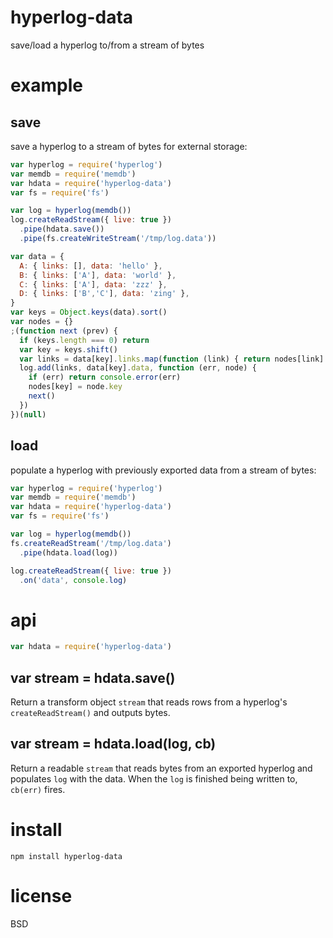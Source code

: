 # hyperlog-data

save/load a hyperlog to/from a stream of bytes

# example

## save

save a hyperlog to a stream of bytes for external storage:

``` js
var hyperlog = require('hyperlog')
var memdb = require('memdb')
var hdata = require('hyperlog-data')
var fs = require('fs')

var log = hyperlog(memdb())
log.createReadStream({ live: true })
  .pipe(hdata.save())
  .pipe(fs.createWriteStream('/tmp/log.data'))

var data = {
  A: { links: [], data: 'hello' },
  B: { links: ['A'], data: 'world' },
  C: { links: ['A'], data: 'zzz' },
  D: { links: ['B','C'], data: 'zing' },
}
var keys = Object.keys(data).sort()
var nodes = {}
;(function next (prev) {
  if (keys.length === 0) return
  var key = keys.shift()
  var links = data[key].links.map(function (link) { return nodes[link] })
  log.add(links, data[key].data, function (err, node) {
    if (err) return console.error(err)
    nodes[key] = node.key
    next()
  })
})(null)
```

## load

populate a hyperlog with previously exported data from a stream of bytes:

``` js
var hyperlog = require('hyperlog')
var memdb = require('memdb')
var hdata = require('hyperlog-data')
var fs = require('fs')

var log = hyperlog(memdb())
fs.createReadStream('/tmp/log.data')
  .pipe(hdata.load(log))

log.createReadStream({ live: true })
  .on('data', console.log)
```

# api

``` js
var hdata = require('hyperlog-data')
```

## var stream = hdata.save()

Return a transform object `stream` that reads rows from a hyperlog's
`createReadStream()` and outputs bytes.

## var stream = hdata.load(log, cb)

Return a readable `stream` that reads bytes from an exported hyperlog and
populates `log` with the data. When the `log` is finished being written to,
`cb(err)` fires.

# install

```
npm install hyperlog-data
```

# license

BSD
